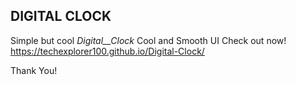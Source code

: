 DIGITAL CLOCK
-
Simple but cool _Digital__Clock_
Cool and Smooth UI
Check out now! 
https://techexplorer100.github.io/Digital-Clock/

Thank You!
